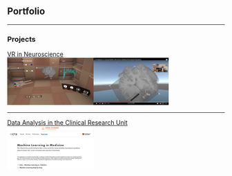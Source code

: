 ## Portfolio

---

### Projects

[VR in Neuroscience](/sample_page)
</br>
<img src="images/EPES1.PNG" width=200/><img src="images/EPES2.png" width=174/>


---
[Data Analysis in the Clinical Research Unit](/pdf/sample_presentation.pdf)
</br>
<img src="images/CRU1.png" width=200/>



